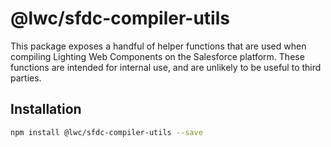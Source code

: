 # @lwc/sfdc-compiler-utils

This package exposes a handful of helper functions that are used when compiling Lighting Web Components on the Salesforce platform. These functions are intended for internal use, and are unlikely to be useful to third parties.

## Installation

```bash
npm install @lwc/sfdc-compiler-utils --save
```
